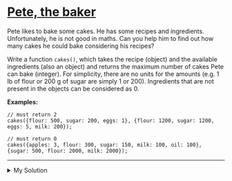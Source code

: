# [Pete, the baker](https://www.codewars.com/kata/525c65e51bf619685c000059)

Pete likes to bake some cakes. He has some recipes and ingredients. Unfortunately, he is not good in maths. Can you help him to find out how many cakes he could bake considering his recipes?

Write a function `cakes()`, which takes the recipe (object) and the available ingredients (also an object) and returns the maximum number of cakes Pete can bake (integer). For simplicity, there are no units for the amounts (e.g. 1 lb of flour or 200 g of sugar are simply 1 or 200). Ingredients that are not present in the objects can be considered as 0.

**Examples:**

```
// must return 2
cakes({flour: 500, sugar: 200, eggs: 1}, {flour: 1200, sugar: 1200, eggs: 5, milk: 200});

// must return 0
cakes({apples: 3, flour: 300, sugar: 150, milk: 100, oil: 100}, {sugar: 500, flour: 2000, milk: 2000});
```

---

<details><summary>My Solution</summary>

```js
function cakes(recipe, available) {
  let amount = []
  for (ingredient in recipe) {
    if (!available[ingredient]) return 0
    amount.push(Math.floor(available[ingredient] / recipe[ingredient]))
  }
  return Math.min(...amount)
}
```

</details>
